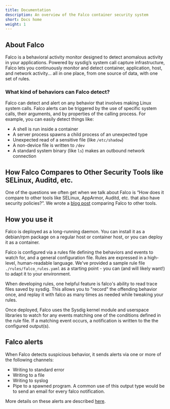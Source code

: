 ```yaml
---
title: Documentation
description: An overview of the Falco container security system
short: Docs home
weight: 1
---
```


## About Falco

Falco is a behavioral activity monitor designed to detect anomalous activity in your applications. Powered by sysdig’s system call capture infrastructure, Falco lets you continuously monitor and detect container, application, host, and network activity... all in one place, from one source of data, with one set of rules.

### What kind of behaviors can Falco detect?

Falco can detect and alert on any behavior that involves making Linux system calls. Falco alerts can be triggered by the use of specific system calls, their arguments, and by properties of the calling process. For example, you can easily detect things like:

* A shell is run inside a container
* A server process spawns a child process of an unexpected type
* Unexpected read of a sensitive file (like `/etc/shadow`)
* A non-device file is written to `/dev`
* A standard system binary (like `ls`) makes an outbound network connection

## How Falco Compares to Other Security Tools like SELinux, Auditd, etc.

One of the questions we often get when we talk about Falco is “How does it compare to other tools like SELinux, AppArmor, Auditd, etc. that also have security policies?”. We wrote a [blog post](https://sysdig.com/blog/selinux-seccomp-falco-technical-discussion/) comparing Falco to other tools.

## How you use it

Falco is deployed as a long-running daemon. You can install it as a debian/rpm package on a regular host or container host, or you can deploy it as a container.

Falco is configured via a rules file defining the behaviors and events to watch for, and a general configuration file. Rules are expressed in a high-level, human-readable language. We've provided a sample rule file `./rules/falco_rules.yaml` as a starting point - you can (and will likely want!) to adapt it to your environment.

When developing rules, one helpful feature is falco's ability to read trace files saved by sysdig. This allows you to "record" the offending behavior once, and replay it with falco as many times as needed while tweaking your rules.

Once deployed, Falco uses the Sysdig kernel module and userspace libraries to watch for any events matching one of the conditions defined in the rule file. If a matching event occurs, a notification is written to the the configured output(s).

## Falco alerts

When Falco detects suspicious behavior, it sends alerts via one or more of the following channels:

* Writing to standard error
* Writing to a file
* Writing to syslog
* Pipe to a spawned program. A common use of this output type would be to send an email for every falco notification.

More details on these alerts are described [here](alerts).
